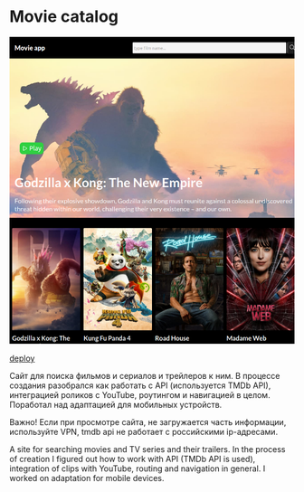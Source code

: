 # Movie catalog

![sample](https://github.com/TiCh0v/movie-catalog/blob/main/src/assets/Screenshot%20from%202024-04-05%2017-35-16.png)

[deploy](https://tich0v.github.io/movie-catalog/)

Сайт для поиска фильмов и сериалов и трейлеров к ним. В процессе создания разобрался как работать с API (используется TMDb API), интеграцией роликов с YouTube, роутингом и навигацией в целом. Поработал над адаптацией для мобильных устройств.

Важно! Если при просмотре сайта, не загружается часть информации, используйте VPN, tmdb api не работает с российскими ip-адресами.

A site for searching movies and TV series and their trailers. In the process of creation I figured out how to work with API (TMDb API is used), integration of clips with YouTube, routing and navigation in general. I worked on adaptation for mobile devices.

